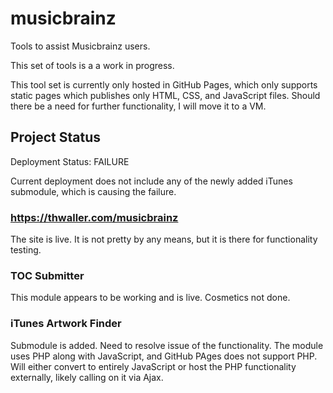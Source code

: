 # musicbrainz

Tools to assist Musicbrainz users.

This set of tools is a a work in progress.

This tool set is currently only hosted in GitHub Pages, which only supports static pages which publishes only HTML, CSS, and JavaScript files. Should there be a need for further functionality, I will move it to a VM.

## Project Status

Deployment Status: FAILURE

Current deployment does not include any of the newly added iTunes submodule, which is causing the failure.

### https://thwaller.com/musicbrainz

The site is live. It is not pretty by any means, but it is there for functionality testing.

### TOC Submitter

This module appears to be working and is live. Cosmetics not done.

### iTunes Artwork Finder

Submodule is added. Need to resolve issue of the functionality. The module uses PHP along with JavaScript, and GitHub PAges does not support PHP. Will either convert to entirely JavaScript or host the PHP functionality externally, likely calling on it via Ajax.
